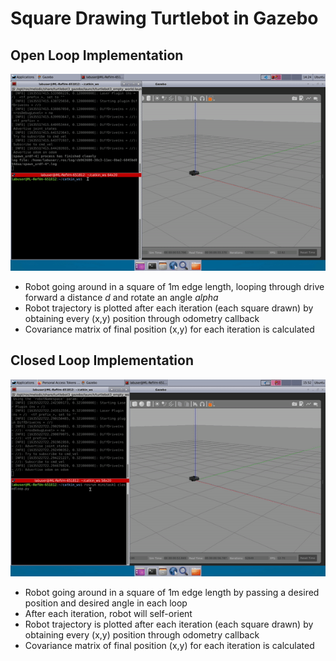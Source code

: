 # Square Drawing Turtlebot in Gazebo

## Open Loop Implementation

![](../gif/openloop.gif)

- Robot going around in a square of 1m edge length, looping through drive forward a distance _d_ and rotate an angle _alpha_
- Robot trajectory is plotted after each iteration (each square drawn) by obtaining every (x,y) position through odometry callback
- Covariance matrix of final position (x,y) for each iteration is calculated


## Closed Loop Implementation

![](../gif/closedloop.gif)

- Robot going around in a square of 1m edge length by passing a desired position and desired angle in each loop
- After each iteration, robot will self-orient 
- Robot trajectory is plotted after each iteration (each square drawn) by obtaining every (x,y) position through odometry callback
- Covariance matrix of final position (x,y) for each iteration is calculated

